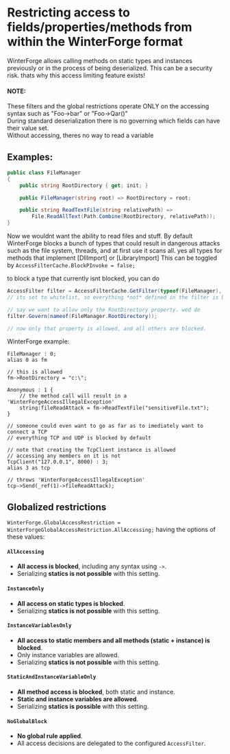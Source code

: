 # Restricting access to fields/properties/methods from within the WinterForge format
WinterForge allows calling methods on static types and instances previously or in the process of being deserialized.
This can be a security risk. thats why this access limiting feature exists!

#### NOTE:
These filters and the global restrictions operate ONLY on the accessing syntax such as "Foo->bar" or "Foo->Qar()"  
During standard deserialization there is no governing which fields can have their value set.  
Without accessing, theres no way to read a variable  
  

## Examples:
```cs
public class FileManager
{
    public string RootDirectory { get; init; }

    public FileManager(string root) => RootDirectory = root;

    public string ReadTextFile(string relativePath) =>
        File.ReadAllText(Path.Combine(RootDirectory, relativePath));
}
```


Now we wouldnt want the ability to read files and stuff.
By default WinterForge blocks a bunch of types that could result in dangerous attacks
such as the file system, threads, and at first use it scans all. yes all types 
for methods that implement [DllImport] or [LibraryImport]
This can be toggled by `AccessFilterCache.BlockPInvoke = false;`

to block a type that currently isnt blocked, you can do
```cs
AccessFilter filter = AccessFilterCache.GetFilter(typeof(FileManager), AccessFilterKind.Whitelist);
// its set to whitelist, so everything *not* defined in the filter is blocked.

// say we want to allow only the RootDirectory property. wed do
filter.Govern(nameof(FileManager.RootDirectory));

// now only that property is allowed, and all others are blocked.
```

WinterForge example:
``` 
FileManager : 0;
alias 0 as fm

// this is allowed
fm->RootDirectory = "c:\";

Anonymous : 1 {
    // the method call will result in a 'WinterForgeAccessIllegalException' 
    string:fileReadAttack = fm->ReadTextFile("sensitiveFile.txt");
}

// someone could even want to go as far as to imediately want to connect a TCP
// everything TCP and UDP is blocked by default

// note that creating the TcpClient instance is allowed
// accessing any members on it is not
TcpClient("127.0.0.1", 8000) : 3;
alias 3 as tcp

// throws 'WinterForgeAccessIllegalException'
tcp->Send(_ref(1)->fileReadAttack);
```


## Globalized restrictions
`WinterForge.GlobalAccessRestriction = WinterForgeGlobalAccessRestriction.AllAccessing;`
having the options of these values:  
#### `AllAccessing`
- **All access is blocked**, including any syntax using `->`.
- Serializing **statics is not possible** with this setting.

#### `InstanceOnly`
- **All access on static types is blocked**.
- Serializing **statics is not possible** with this setting.

#### `InstanceVariablesOnly`
- **All access to static members and all methods (static + instance) is blocked**.
- Only instance variables are allowed.
- Serializing **statics is not possible** with this setting.

#### `StaticAndInstanceVariableOnly`
- **All method access is blocked**, both static and instance.
- **Static and instance variables are allowed**.
- Serializing **statics is possible** with this setting.

#### `NoGlobalBlock`
- **No global rule applied**.
- All access decisions are delegated to the configured `AccessFilter`.